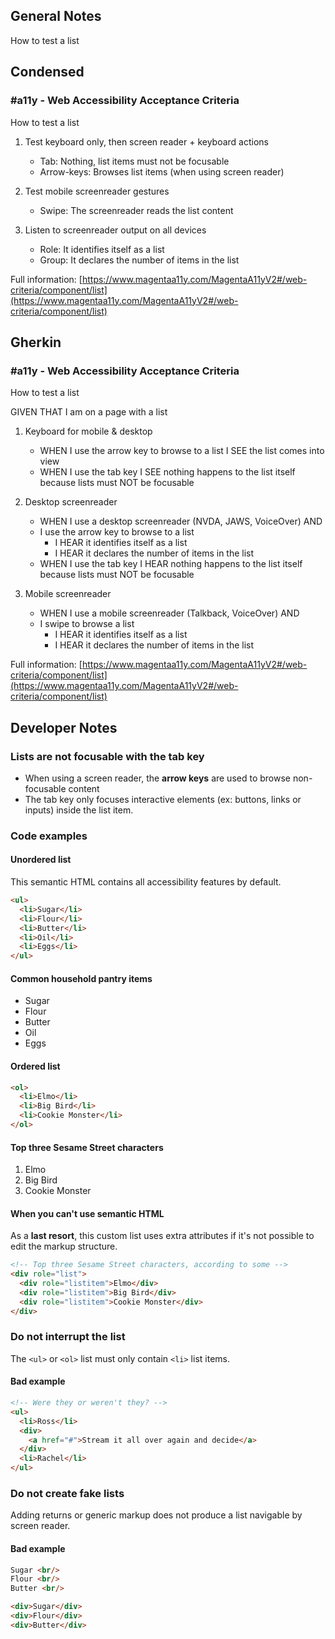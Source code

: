 ## General Notes

How to test a list

## Condensed

### #a11y - Web Accessibility Acceptance Criteria

How to test a list

1. Test keyboard only, then screen reader + keyboard actions

   - Tab: Nothing, list items must not be focusable
   - Arrow-keys: Browses list items (when using screen reader)

2. Test mobile screenreader gestures

   - Swipe: The screenreader reads the list content

3. Listen to screenreader output on all devices

   - Role: It identifies itself as a list
   - Group: It declares the number of items in the list

Full information: [https://www.magentaa11y.com/MagentaA11yV2#/web-criteria/component/list](https://www.magentaa11y.com/MagentaA11yV2#/web-criteria/component/list)

## Gherkin

### #a11y - Web Accessibility Acceptance Criteria

How to test a list

GIVEN THAT I am on a page with a list

1. Keyboard for mobile & desktop

   - WHEN I use the arrow key to browse to a list I SEE the list comes into view
   - WHEN I use the tab key I SEE nothing happens to the list itself because lists must NOT be focusable

2. Desktop screenreader

   - WHEN I use a desktop screenreader (NVDA, JAWS, VoiceOver) AND 
   - I use the arrow key to browse to a list
      - I HEAR it identifies itself as a list
      - I HEAR it declares the number of items in the list
   - WHEN I use the tab key I HEAR nothing happens to the list itself because lists must NOT be focusable

3. Mobile screenreader

   - WHEN I use a mobile screenreader (Talkback, VoiceOver) AND
   - I swipe to browse a list
      - I HEAR it identifies itself as a list
      - I HEAR it declares the number of items in the list

Full information: [https://www.magentaa11y.com/MagentaA11yV2#/web-criteria/component/list](https://www.magentaa11y.com/MagentaA11yV2#/web-criteria/component/list)

## Developer Notes

### Lists are not focusable with the tab key

   - When using a screen reader, the **arrow keys** are used to browse non-focusable content
   - The tab key only focuses interactive elements (ex: buttons, links or inputs) inside the list item.

### Code examples

#### Unordered list

This semantic HTML contains all accessibility features by default.

```html
<ul>
  <li>Sugar</li>
  <li>Flour</li>
  <li>Butter</li>
  <li>Oil</li>
  <li>Eggs</li>
</ul>
```

<example>
<h4>Common household pantry items</h4>
<ul>
  <li>Sugar</li>
  <li>Flour</li>
  <li>Butter</li>
  <li>Oil</li>
  <li>Eggs</li>
</ul>
</example>

#### Ordered list

```html
<ol>
  <li>Elmo</li>
  <li>Big Bird</li>
  <li>Cookie Monster</li>
</ol>
```

<example>
<h4>Top three Sesame Street characters</h4>
<ol>
  <li>Elmo</li>
  <li>Big Bird</li>
  <li>Cookie Monster</li>
</ol>
</example>

#### When you can't use semantic HTML

As a **last resort**, this custom list uses extra attributes if it's not possible to edit the markup structure.

```html
<!-- Top three Sesame Street characters, according to some -->
<div role="list">
  <div role="listitem">Elmo</div>
  <div role="listitem">Big Bird</div>
  <div role="listitem">Cookie Monster</div>
</div>
```

### Do not interrupt the list

The `<ul>` or `<ol>` list must only contain `<li>` list items.

<h4 class="bad-example"> Bad example</h4>

```html
<!-- Were they or weren't they? -->
<ul>
  <li>Ross</li>
  <div>
    <a href="#">Stream it all over again and decide</a>
  </div>
  <li>Rachel</li>
</ul>
```

### Do not create fake lists

Adding returns or generic markup does not produce a list navigable by screen reader.

<h4 class="bad-example"> Bad example</h4>

```html
Sugar <br/>
Flour <br/>
Butter <br/>

<div>Sugar</div>
<div>Flour</div>
<div>Butter</div>
```
